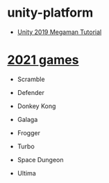 # unity-platform

- [Unity 2019 Megaman Tutorial](https://www.youtube.com/watch?v=pARyrvmz4Bo)


# [2021 games](https://en.wikipedia.org/wiki/1981_in_video_games)

-  Scramble
-  Defender
-  Donkey Kong
-  Galaga
-  Frogger
-  Turbo
-  Space Dungeon

- Ultima 
